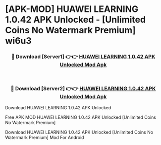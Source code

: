 # [APK-MOD] HUAWEI LEARNING 1.0.42 APK Unlocked - [Unlimited Coins No Watermark Premium] wi6u3



<div align="center">
<h3>🔴 Download [Server1] 👉👉 <a href="https://momento.my/?title=HUAWEI_LEARNING_1.0.42_APK_Unlocked">HUAWEI LEARNING 1.0.42 APK Unlocked Mod Apk</a></h3><br>

<h3>🔴 Download [Server2] 👉👉 <a href="https://momento.my/?title=HUAWEI_LEARNING_1.0.42_APK_Unlocked">HUAWEI LEARNING 1.0.42 APK Unlocked Mod Apk</a></h3>
</div>



Download HUAWEI LEARNING 1.0.42 APK Unlocked 

Free APK MOD HUAWEI LEARNING 1.0.42 APK Unlocked [Unlimited Coins No Watermark Premium]

Download HUAWEI LEARNING 1.0.42 APK Unlocked [Unlimited Coins No Watermark Premium] Mod For Android
